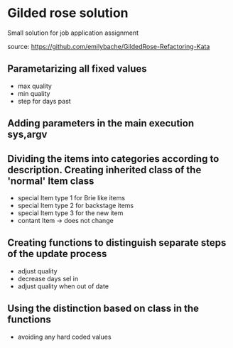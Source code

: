 # Gilded rose solution

Small solution for job application assignment 

source: <https://github.com/emilybache/GildedRose-Refactoring-Kata>


## Parametarizing all fixed values
 - max quality
 - min quality
 - step for days past
 
 ## Adding parameters in the main execution sys,argv
 
 ## Dividing the items into categories according to description. Creating inherited class of the 'normal' Item class
 - special Item type 1 for Brie like items 
 - special Item type 2 for backstage items
 - special Item type 3 for the new item
 - contant Item -> does not change 
 
 
 ## Creating functions to distinguish separate steps of the update process
 - adjust quality
 - decrease days sel in
 - adjust quality when out of date

## Using the distinction based on class in the functions
 - avoiding any hard coded values 
